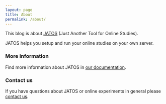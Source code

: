 ```yaml
---
layout: page
title: About
permalink: /about/
---
```


This blog is about [JATOS](www.jatos.org) (Just Another Tool for Online Studies).

JATOS helps you setup and run your online studies on your own server.

### More information

Find more information about JATOS in [our documentation](https://github.com/JATOS/JATOS/wiki).

### Contact us

If you have questions about JATOS or online experiments in general please [contact us](https://github.com/JATOS/JATOS/wiki/Contact-us).
